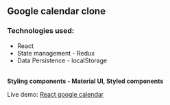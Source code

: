 ## Google calendar clone

### Technologies used:
- React
- State management - Redux
- Data Persistence - localStorage

<br/>
<b> Styling components - Material UI, Styled components</b>
<br/>

Live demo: [React google calendar](https://csb-0m117.netlify.app/)
